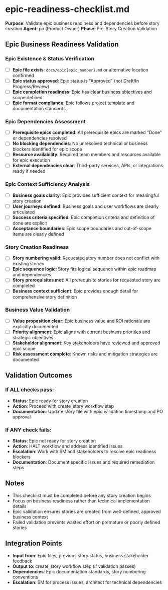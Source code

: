 # epic-readiness-checklist.md

**Purpose**: Validate epic business readiness and dependencies before story creation
**Agent**: po (Product Owner)
**Phase**: Pre-Story Creation Validation

## Epic Business Readiness Validation

### Epic Existence & Status Verification
- [ ] **Epic file exists**: `docs/epic{epic_number}.md` or alternative location confirmed
- [ ] **Epic status approved**: Epic status is "Approved" (not Draft/In Progress/Review)
- [ ] **Epic completion readiness**: Epic has clear business objectives and scope defined
- [ ] **Epic format compliance**: Epic follows project template and documentation standards

### Epic Dependencies Assessment
- [ ] **Prerequisite epics completed**: All prerequisite epics are marked "Done" or dependencies resolved
- [ ] **No blocking dependencies**: No unresolved technical or business blockers identified for epic scope
- [ ] **Resource availability**: Required team members and resources available for epic execution
- [ ] **External dependencies clear**: Third-party services, APIs, or integrations ready if needed

### Epic Context Sufficiency Analysis
- [ ] **Business goals clarity**: Epic provides sufficient context for meaningful story creation
- [ ] **User journeys defined**: Business goals and user workflows are clearly articulated
- [ ] **Success criteria specified**: Epic completion criteria and definition of done are explicit
- [ ] **Acceptance boundaries**: Epic scope boundaries and out-of-scope items are clearly defined

### Story Creation Readiness
- [ ] **Story numbering valid**: Requested story number does not conflict with existing stories
- [ ] **Epic sequence logic**: Story fits logical sequence within epic roadmap and dependencies
- [ ] **Story prerequisites met**: All prerequisite stories for requested story are completed
- [ ] **Business context sufficient**: Epic provides enough detail for comprehensive story definition

### Business Value Validation
- [ ] **Value proposition clear**: Epic business value and ROI rationale are explicitly documented
- [ ] **Priority alignment**: Epic aligns with current business priorities and strategic objectives
- [ ] **Stakeholder alignment**: Key stakeholders have reviewed and approved epic scope
- [ ] **Risk assessment complete**: Known risks and mitigation strategies are documented

## Validation Outcomes

### If ALL checks pass:
- **Status**: Epic ready for story creation
- **Action**: Proceed with create_story workflow step
- **Documentation**: Update story file with epic validation timestamp and PO approval

### If ANY check fails:
- **Status**: Epic not ready for story creation
- **Action**: HALT workflow and address identified issues
- **Escalation**: Work with SM and stakeholders to resolve epic readiness blockers
- **Documentation**: Document specific issues and required remediation steps

## Notes

- This checklist must be completed before any story creation begins
- Focus on business readiness rather than technical implementation details
- Epic validation ensures stories are created from well-defined, approved business context
- Failed validation prevents wasted effort on premature or poorly defined stories

## Integration Points

- **Input from**: Epic files, previous story status, business stakeholder feedback
- **Output to**: create_story workflow step (if validation passes)
- **Dependencies**: Epic documentation standards, story numbering conventions
- **Escalation**: SM for process issues, architect for technical dependencies